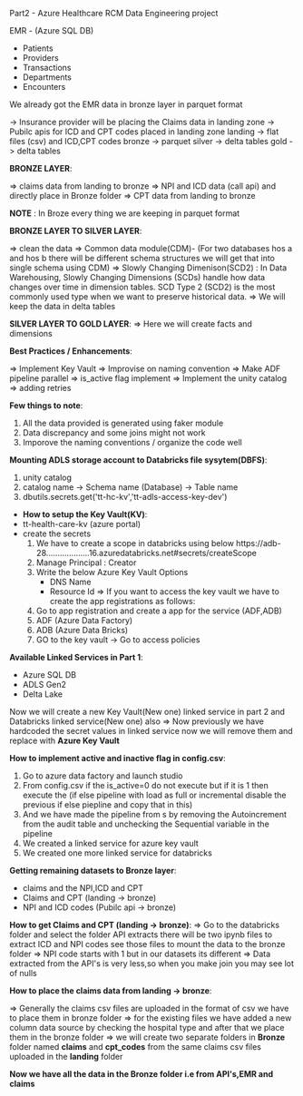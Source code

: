 Part2 - Azure Healthcare RCM Data Engineering project

EMR - (Azure SQL DB)
- Patients
- Providers
- Transactions
- Departments
- Encounters

We already got the EMR data in bronze layer in parquet format 

-> Insurance provider will be placing the Claims data in landing zone
-> Pubilc apis for ICD and CPT codes placed in landing zone
landing -> flat files (csv) and ICD,CPT codes
bronze  -> parquet
silver  -> delta tables
gold    -> delta tables

**BRONZE LAYER**:

=> claims data from landing to bronze
=> NPI and ICD data (call api) and directly place in Bronze folder
=> CPT data from landing to bronze

**NOTE** : In Broze every thing we are keeping in parquet format

**BRONZE LAYER TO SILVER LAYER**:

=> clean the data
=> Common data module(CDM)- (For two databases hos a and hos b there will be different schema structures we will
get that into single schema using CDM)
=> Slowly Changing Dimenison(SCD2) : In Data Warehousing, Slowly Changing Dimensions (SCDs) handle how data changes over time in dimension tables. SCD Type 2 (SCD2) is the most commonly used type
when we want to preserve historical data.
=> We will keep the data in delta tables


**SILVER LAYER TO GOLD LAYER**:
=> Here we will create facts and dimensions

**Best Practices / Enhancements**:

=> Implement Key Vault
=> Improvise on naming convention
=> Make ADF pipeline parallel
=> is_active flag implement
=> Implement the unity catalog
=> adding retries

**Few things to note**:
1. All the data provided is generated using faker module
2. Data discrepancy and some joins might not work
3. Imporove the naming conventions / organize the code well

**Mounting ADLS storage account to Databricks file sysytem(DBFS)**:

1. unity catalog
2. catalog name -> Schema name (Database) -> Table name
3. dbutils.secrets.get('tt-hc-kv','tt-adls-access-key-dev')
 - **How to setup the Key Vault(KV)**:
 - tt-health-care-kv (azure portal)
 - create the secrets
   1. We have to create a scope in databricks using below
      https://adb-28...................16.azuredatabricks.net#secrets/createScope
   2. Manage Principal : Creator
   3. Write the below Azure Key Vault Options
      - DNS Name
      - Resource Id
  => If you want to access the key vault we have to create the app registrations as follows:
     1. Go to app registration and create a app for the service (ADF,ADB)
     3. ADF (Azure Data Factory)
     4. ADB (Azure Data Bricks)
     5. GO to the key vault -> Go to access policies
  
**Available Linked Services in Part 1**:
- Azure SQL DB
- ADLS Gen2
- Delta Lake

 Now we will create a new Key Vault(New one) linked service in part 2 and Databricks linked service(New one) also
 => Now previously we have hardcoded the secret values in linked service now we will remove them and replace with **Azure Key Vault**

 **How to implement active and inactive flag in config.csv**:

1. Go to azure data factory and launch studio
2. From config.csv if the is_active=0 do not execute but if it is 1 then execute the (if else pipeline with load as full or incremental disable the previous if else piepline and copy that in this)
3. And we have made the pipeline from s by removing the Autoincrement from the audit table and unchecking the Sequential variable in the pipeline
4. We created a linked service for azure key vault
5. We created one more linked service for databricks

**Getting remaining datasets to Bronze layer**:

- claims and the NPI,ICD and CPT
- Claims and CPT (landing -> bronze)
- NPI and ICD codes (Pubilc api -> bronze)

**How to get Claims and CPT (landing -> bronze)**:
=> Go to the databricks folder and select the folder API extracts there will be two ipynb files to extract ICD and NPI codes see those files to mount the data to the bronze folder
=> NPI code starts with 1 but in our datasets its different
=> Data extracted from the API's is very less,so when you make join you may see lot of nulls

**How to place the claims data from landing -> bronze**:

=>  Generally the claims csv files are uploaded in the format of csv we have to place them in bronze folder
=> for the existing files we have added a new column data source by checking the hospital type and after that we place them in the bronze folder
=> we will create two separate folders in **Bronze** folder named **claims** and **cpt_codes** from the same claims csv files uploaded in the **landing** folder

**Now we have all the data in the Bronze folder i.e from API's,EMR and claims**
 




